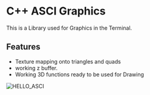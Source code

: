 # C++ ASCI Graphics

This is a Library used for Graphics in the Terminal.

## Features
- Texture mapping onto triangles and quads
- working z buffer.
- Working 3D functions ready to be used for Drawing

![HELLO_ASCI](https://github.com/MarkusWailee/AsciGraphics/assets/151405696/d40ec45e-2159-4dbc-9e53-21a29629c0e2)
